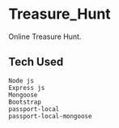 # Treasure_Hunt
Online Treasure Hunt.

## Tech Used 
````
Node js 
Express js
Mongoose 
Bootstrap
passport-local
passport-local-mongoose
````
